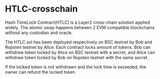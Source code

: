 # HTLC-crosschain
Hash TimeLock Contract(HTLC) is a Layer2 cross-chain solution applied widely. The atomic swap happens between 2 EVM compatible blockchains without any custodian and oracle. 

The HTLC.sol has been deployed respectively on BSC testnet by Bob and Ropsten testnet by Alice. Each contract locks amount of tokens. Bob can withdraw token locked by Alice on BSC testnet with a secret, and Alice can withdraw token locked by Bob on Ropsten testnet with the same secret.

If the locked token is not withdrawn and the lock time is exceeded, the owner can refund the locked token.
